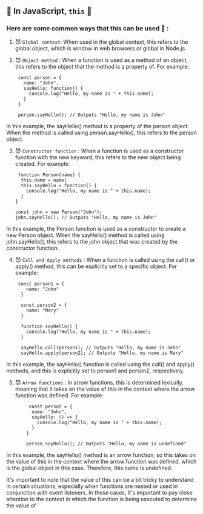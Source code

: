 ## :palm_tree: In JavaScript, `this`  :palm_tree:

 ### Here are some common ways that this can be used  :do_not_litter: :


1. :smiling_imp: `Global context`: When used in the global context, this refers to the global object, which is window in web browsers or global in Node.js.



2. :smiling_imp: `Object method` : When a function is used as a method of an object, this refers to the object that the method is a property of. For example:



        const person = {
          name: "John",
          sayHello: function() {
            console.log("Hello, my name is " + this.name);
          }
        }

        person.sayHello(); // Outputs "Hello, my name is John"
        
        
        
 In this example, the sayHello() method is a property of the person object. When the method is called using person.sayHello(), this refers to the person object.
 
 
 
 3. :smiling_imp: `Constructor function` : When a function is used as a constructor function with the new keyword, this refers to the new object being created. For example:
 
 
         function Person(name) {
          this.name = name;
          this.sayHello = function() {
            console.log("Hello, my name is " + this.name);
          }
        }

        const john = new Person("John");
        john.sayHello(); // Outputs "Hello, my name is John"
        
        
        
   In this example, the Person function is used as a constructor to create a new Person object. When the sayHello() method is called using john.sayHello(), this refers to the john object that was created by the constructor function.
   
   
   
   
   4. :smiling_imp: `Call and Apply methods` : When a function is called using the call() or apply() method, this can be explicitly set to a specific object. For example:
   
   
   
   
           const person1 = {
              name: "John"
            }

            const person2 = {
              name: "Mary"
            }

            function sayHello() {
              console.log("Hello, my name is " + this.name);
            }

            sayHello.call(person1); // Outputs "Hello, my name is John"
            sayHello.apply(person2); // Outputs "Hello, my name is Mary"

          
          
          
 In this example, the sayHello() function is called using the call() and apply() methods, and this is explicitly set to person1 and person2, respectively.
 
 
 
 5. :smiling_imp: `Arrow functions` : In arrow functions, this is determined lexically, meaning that it takes on the value of this in the context where the arrow function was defined. For example:
 
 
 
 
             const person = {
              name: "John",
              sayHello: () => {
                console.log("Hello, my name is " + this.name);
              }
            }

            person.sayHello(); // Outputs "Hello, my name is undefined"
            
            
            
 In this example, the sayHello() method is an arrow function, so this takes on the value of this in the context where the arrow function was defined, which is the global object in this case. Therefore, this.name is undefined.

It's important to note that the value of this can be a bit tricky to understand in certain situations, especially when functions are nested or used in conjunction with event listeners. In these cases, it's important to pay close attention to the context in which the function is being executed to determine the value of `



 
 
